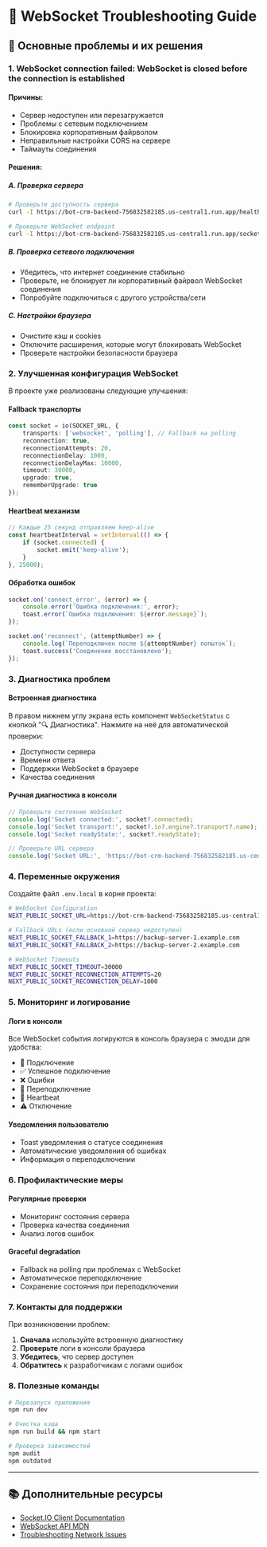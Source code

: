# 🔌 WebSocket Troubleshooting Guide

## 🚨 Основные проблемы и их решения

### 1. **WebSocket connection failed: WebSocket is closed before the connection is established**

#### Причины:
- Сервер недоступен или перезагружается
- Проблемы с сетевым подключением
- Блокировка корпоративным файрволом
- Неправильные настройки CORS на сервере
- Таймауты соединения

#### Решения:

##### A. Проверка сервера
```bash
# Проверьте доступность сервера
curl -I https://bot-crm-backend-756832582185.us-central1.run.app/health

# Проверьте WebSocket endpoint
curl -I https://bot-crm-backend-756832582185.us-central1.run.app/socket.io/
```

##### B. Проверка сетевого подключения
- Убедитесь, что интернет соединение стабильно
- Проверьте, не блокирует ли корпоративный файрвол WebSocket соединения
- Попробуйте подключиться с другого устройства/сети

##### C. Настройки браузера
- Очистите кэш и cookies
- Отключите расширения, которые могут блокировать WebSocket
- Проверьте настройки безопасности браузера

### 2. **Улучшенная конфигурация WebSocket**

В проекте уже реализованы следующие улучшения:

#### Fallback транспорты
```typescript
const socket = io(SOCKET_URL, {
    transports: ['websocket', 'polling'], // Fallback на polling
    reconnection: true,
    reconnectionAttempts: 20,
    reconnectionDelay: 1000,
    reconnectionDelayMax: 10000,
    timeout: 30000,
    upgrade: true,
    rememberUpgrade: true
});
```

#### Heartbeat механизм
```typescript
// Каждые 25 секунд отправляем keep-alive
const heartbeatInterval = setInterval(() => {
    if (socket.connected) {
        socket.emit('keep-alive');
    }
}, 25000);
```

#### Обработка ошибок
```typescript
socket.on('connect_error', (error) => {
    console.error('Ошибка подключения:', error);
    toast.error(`Ошибка подключения: ${error.message}`);
});

socket.on('reconnect', (attemptNumber) => {
    console.log(`Переподключен после ${attemptNumber} попыток`);
    toast.success('Соединение восстановлено');
});
```

### 3. **Диагностика проблем**

#### Встроенная диагностика
В правом нижнем углу экрана есть компонент `WebSocketStatus` с кнопкой "🔍 Диагностика". Нажмите на неё для автоматической проверки:

- Доступности сервера
- Времени ответа
- Поддержки WebSocket в браузере
- Качества соединения

#### Ручная диагностика в консоли
```javascript
// Проверьте состояние WebSocket
console.log('Socket connected:', socket?.connected);
console.log('Socket transport:', socket?.io?.engine?.transport?.name);
console.log('Socket readyState:', socket?.readyState);

// Проверьте URL сервера
console.log('Socket URL:', 'https://bot-crm-backend-756832582185.us-central1.run.app');
```

### 4. **Переменные окружения**

Создайте файл `.env.local` в корне проекта:

```bash
# WebSocket Configuration
NEXT_PUBLIC_SOCKET_URL=https://bot-crm-backend-756832582185.us-central1.run.app

# Fallback URLs (если основной сервер недоступен)
NEXT_PUBLIC_SOCKET_FALLBACK_1=https://backup-server-1.example.com
NEXT_PUBLIC_SOCKET_FALLBACK_2=https://backup-server-2.example.com

# WebSocket Timeouts
NEXT_PUBLIC_SOCKET_TIMEOUT=30000
NEXT_PUBLIC_SOCKET_RECONNECTION_ATTEMPTS=20
NEXT_PUBLIC_SOCKET_RECONNECTION_DELAY=1000
```

### 5. **Мониторинг и логирование**

#### Логи в консоли
Все WebSocket события логируются в консоль браузера с эмодзи для удобства:

- 🔌 Подключение
- ✅ Успешное подключение
- ❌ Ошибки
- 🔄 Переподключение
- 💓 Heartbeat
- ⚠ Отключение

#### Уведомления пользователю
- Toast уведомления о статусе соединения
- Автоматические уведомления об ошибках
- Информация о переподключении

### 6. **Профилактические меры**

#### Регулярные проверки
- Мониторинг состояния сервера
- Проверка качества соединения
- Анализ логов ошибок

#### Graceful degradation
- Fallback на polling при проблемах с WebSocket
- Автоматическое переподключение
- Сохранение состояния при переподключении

### 7. **Контакты для поддержки**

При возникновении проблем:

1. **Сначала** используйте встроенную диагностику
2. **Проверьте** логи в консоли браузера
3. **Убедитесь**, что сервер доступен
4. **Обратитесь** к разработчикам с логами ошибок

### 8. **Полезные команды**

```bash
# Перезапуск приложения
npm run dev

# Очистка кэша
npm run build && npm start

# Проверка зависимостей
npm audit
npm outdated
```

---

## 📚 Дополнительные ресурсы

- [Socket.IO Client Documentation](https://socket.io/docs/v4/client-api/)
- [WebSocket API MDN](https://developer.mozilla.org/en-US/docs/Web/API/WebSocket)
- [Troubleshooting Network Issues](https://developer.chrome.com/docs/devtools/network/)
